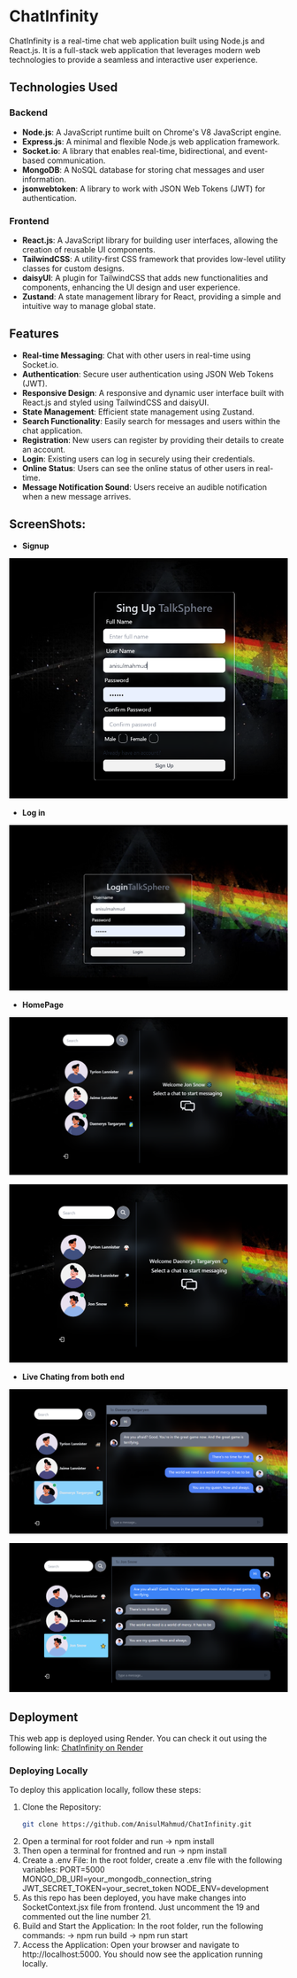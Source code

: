 # ChatInfinity

ChatInfinity is a real-time chat web application built using Node.js and React.js. It is a full-stack web application that leverages modern web technologies to provide a seamless and interactive user experience.

## Technologies Used

### Backend
- **Node.js**: A JavaScript runtime built on Chrome's V8 JavaScript engine.
- **Express.js**: A minimal and flexible Node.js web application framework.
- **Socket.io**: A library that enables real-time, bidirectional, and event-based communication.
- **MongoDB**: A NoSQL database for storing chat messages and user information.
- **jsonwebtoken**: A library to work with JSON Web Tokens (JWT) for authentication.

### Frontend
- **React.js**: A JavaScript library for building user interfaces, allowing the creation of reusable UI components.
- **TailwindCSS**: A utility-first CSS framework that provides low-level utility classes for custom designs.
- **daisyUI**: A plugin for TailwindCSS that adds new functionalities and components, enhancing the UI design and user experience.
- **Zustand**: A state management library for React, providing a simple and intuitive way to manage global state.

## Features

- **Real-time Messaging**: Chat with other users in real-time using Socket.io.
- **Authentication**: Secure user authentication using JSON Web Tokens (JWT).
- **Responsive Design**: A responsive and dynamic user interface built with React.js and styled using TailwindCSS and daisyUI.
- **State Management**: Efficient state management using Zustand.
- **Search Functionality**: Easily search for messages and users within the chat application.
- **Registration**: New users can register by providing their details to create an account.
- **Login**: Existing users can log in securely using their credentials.
- **Online Status**: Users can see the online status of other users in real-time.
- **Message Notification Sound**: Users receive an audible notification when a new message arrives.



## ScreenShots:

- **Signup**

![alt text](image-8.png)

- **Log in**

![alt text](image-9.png)

- **HomePage**

![alt text](image-4.png)

![alt text](image-5.png)

- **Live Chating from both end**

![alt text](image-6.png)

![alt text](image-7.png)


## Deployment

This web app is deployed using Render. You can check it out using the following link: 
[ChatInfinity on Render](https://chatinfinity-1.onrender.com)

### Deploying Locally

To deploy this application locally, follow these steps:

1. Clone the Repository:
   ```sh
   git clone https://github.com/AnisulMahmud/ChatInfinity.git
2. Open a terminal for root folder and run -> npm install
3. Then open a terminal for frontned and run -> npm install
4. Create a .env File: In the root folder, create a .env file with the following variables:
   PORT=5000
   MONGO_DB_URI=your_mongodb_connection_string
   JWT_SECRET_TOKEN=your_secret_token
   NODE_ENV=development
5. As this repo has been deployed, you have make changes into SocketContext.jsx file from frontend. 
   Just uncomment the 19 and commented out the line number 21.
6. Build and Start the Application: In the root folder, run the following commands:
   -> npm run build
   -> npm run start
7. Access the Application: Open your browser and navigate to http://localhost:5000. You should now see the application running locally.
